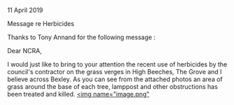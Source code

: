 11 April 2019

Message re Herbicides

Thanks to Tony Annand for the following message :

Dear NCRA,

I would just like to bring to your attention the recent use of herbicides by the council's contractor on the grass verges in High Beeches, The Grove and I believe across Bexley. As you can see from the attached photos an area of grass around the base of each tree, lamppost and other obstructions has been treated and killed. [<img name="image.png"](http://www.northcrayresidents.org.uk/posters/poster261.pdf)
